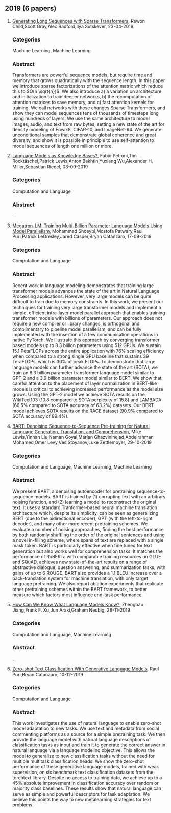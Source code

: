 
## 2019 (6 papers)

1. [Generating Long Sequences with Sparse Transformers](https://arxiv.org/abs/1904.10509v1), Rewon Child,Scott Gray,Alec Radford,Ilya Sutskever, 23-04-2019
      ### Categories
      Machine Learning, Machine Learning
     ### Abstract
     Transformers are powerful sequence models, but require time and memory that grows quadratically with the sequence length. In this paper we introduce sparse factorizations of the attention matrix which reduce this to $O(n \sqrt{n})$. We also introduce a) a variation on architecture and initialization to train deeper networks, b) the recomputation of attention matrices to save memory, and c) fast attention kernels for training. We call networks with these changes Sparse Transformers, and show they can model sequences tens of thousands of timesteps long using hundreds of layers. We use the same architecture to model images, audio, and text from raw bytes, setting a new state of the art for density modeling of Enwik8, CIFAR-10, and ImageNet-64. We generate unconditional samples that demonstrate global coherence and great diversity, and show it is possible in principle to use self-attention to model sequences of length one million or more.


2. [Language Models as Knowledge Bases?](https://arxiv.org/abs/1909.01066v2), Fabio Petroni,Tim Rocktäschel,Patrick Lewis,Anton Bakhtin,Yuxiang Wu,Alexander H. Miller,Sebastian Riedel, 03-09-2019
      ### Categories
      Computation and Language
     ### Abstract
     .


3. [Megatron-LM: Training Multi-Billion Parameter Language Models Using Model Parallelism](https://arxiv.org/abs/1909.08053v4), Mohammad Shoeybi,Mostofa Patwary,Raul Puri,Patrick LeGresley,Jared Casper,Bryan Catanzaro, 17-09-2019
      ### Categories
      Computation and Language
     ### Abstract
     Recent work in language modeling demonstrates that training large transformer models advances the state of the art in Natural Language Processing applications. However, very large models can be quite difficult to train due to memory constraints. In this work, we present our techniques for training very large transformer models and implement a simple, efficient intra-layer model parallel approach that enables training transformer models with billions of parameters. Our approach does not require a new compiler or library changes, is orthogonal and complimentary to pipeline model parallelism, and can be fully implemented with the insertion of a few communication operations in native PyTorch. We illustrate this approach by converging transformer based models up to 8.3 billion parameters using 512 GPUs. We sustain 15.1 PetaFLOPs across the entire application with 76% scaling efficiency when compared to a strong single GPU baseline that sustains 39 TeraFLOPs, which is 30% of peak FLOPs. To demonstrate that large language models can further advance the state of the art (SOTA), we train an 8.3 billion parameter transformer language model similar to GPT-2 and a 3.9 billion parameter model similar to BERT. We show that careful attention to the placement of layer normalization in BERT-like models is critical to achieving increased performance as the model size grows. Using the GPT-2 model we achieve SOTA results on the WikiText103 (10.8 compared to SOTA perplexity of 15.8) and LAMBADA (66.5% compared to SOTA accuracy of 63.2%) datasets. Our BERT model achieves SOTA results on the RACE dataset (90.9% compared to SOTA accuracy of 89.4%).


4. [BART: Denoising Sequence-to-Sequence Pre-training for Natural Language Generation, Translation, and Comprehension](https://arxiv.org/abs/1910.13461v1), Mike Lewis,Yinhan Liu,Naman Goyal,Marjan Ghazvininejad,Abdelrahman Mohamed,Omer Levy,Ves Stoyanov,Luke Zettlemoyer, 29-10-2019
      ### Categories
      Computation and Language, Machine Learning, Machine Learning
     ### Abstract
     We present BART, a denoising autoencoder for pretraining sequence-to-sequence models. BART is trained by (1) corrupting text with an arbitrary noising function, and (2) learning a model to reconstruct the original text. It uses a standard Tranformer-based neural machine translation architecture which, despite its simplicity, can be seen as generalizing BERT (due to the bidirectional encoder), GPT (with the left-to-right decoder), and many other more recent pretraining schemes. We evaluate a number of noising approaches, finding the best performance by both randomly shuffling the order of the original sentences and using a novel in-filling scheme, where spans of text are replaced with a single mask token. BART is particularly effective when fine tuned for text generation but also works well for comprehension tasks. It matches the performance of RoBERTa with comparable training resources on GLUE and SQuAD, achieves new state-of-the-art results on a range of abstractive dialogue, question answering, and summarization tasks, with gains of up to 6 ROUGE. BART also provides a 1.1 BLEU increase over a back-translation system for machine translation, with only target language pretraining. We also report ablation experiments that replicate other pretraining schemes within the BART framework, to better measure which factors most influence end-task performance.


5. [How Can We Know What Language Models Know?](https://arxiv.org/abs/1911.12543v2), Zhengbao Jiang,Frank F. Xu,Jun Araki,Graham Neubig, 28-11-2019
      ### Categories
      Computation and Language, Machine Learning
     ### Abstract
     .


6. [Zero-shot Text Classification With Generative Language Models](https://arxiv.org/abs/1912.10165v1), Raul Puri,Bryan Catanzaro, 10-12-2019
      ### Categories
      Computation and Language
     ### Abstract
     This work investigates the use of natural language to enable zero-shot model adaptation to new tasks. We use text and metadata from social commenting platforms as a source for a simple pretraining task. We then provide the language model with natural language descriptions of classification tasks as input and train it to generate the correct answer in natural language via a language modeling objective. This allows the model to generalize to new classification tasks without the need for multiple multitask classification heads. We show the zero-shot performance of these generative language models, trained with weak supervision, on six benchmark text classification datasets from the torchtext library. Despite no access to training data, we achieve up to a 45% absolute improvement in classification accuracy over random or majority class baselines. These results show that natural language can serve as simple and powerful descriptors for task adaptation. We believe this points the way to new metalearning strategies for text problems.
